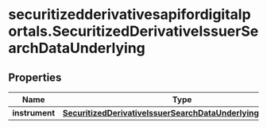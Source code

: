 # securitizedderivativesapifordigitalportals.SecuritizedDerivativeIssuerSearchDataUnderlying

## Properties

Name | Type | Description | Notes
------------ | ------------- | ------------- | -------------
**instrument** | [**SecuritizedDerivativeIssuerSearchDataUnderlyingInstrument**](SecuritizedDerivativeIssuerSearchDataUnderlyingInstrument.md) |  | [optional] 


